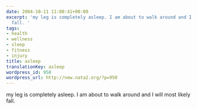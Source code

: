 ```yaml
---
date: 2004-10-11 11:00:41+00:00
excerpt: 'my leg is completely asleep. I am about to walk around and I will most likely
  fall. '
tags:
- health
- wellness
- sleep
- fitness
- injury
title: asleep
translationKey: asleep
wordpress_id: 950
wordpress_url: http://new.nata2.org/?p=950
---
```


my leg is completely asleep. I am about to walk around and I will most likely fall.